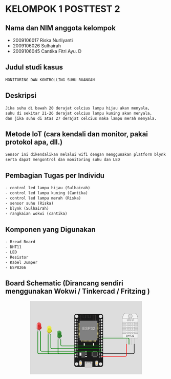 # KELOMPOK 1 POSTTEST 2

## Nama dan NIM anggota kelompok
- 2009106017  Riska Nurliyanti
- 2009106026  Sulhairah
- 2009106045  Cantika Fitri Ayu. D

## Judul studi kasus
    MONITORING DAN KONTROLLING SUHU RUANGAN
    
## Deskripsi
    Jika suhu di bawah 20 derajat celcius lampu hijau akan menyala, 
    suhu di sekitar 21-26 derajat celcius lampu kuning akan menyala, 
    dan jika suhu di atas 27 derajat celcius maka lampu merah menyala.
    
## Metode IoT (cara kendali dan monitor, pakai protokol apa, dll.)
    Sensor ini dikendalikan melalui wifi dengan menggunakan platform blynk serta dapat mengontrol dan monitoring suhu dan LED
    
## Pembagian Tugas per Individu
    - control led lampu hijau (Sulhairah)
    - control led lampu kuning (Cantika)
    - control led lampu merah (Riska)
    - sensor suhu (Riska)
    - blynk (Sulhairah)
    - rangkaian wokwi (cantika)
    
## Komponen yang Digunakan
    - Bread Board
    - DHT11
    - LED
    - Resistor
    - Kabel Jumper
    - ESP8266
    
## Board Schematic (Dirancang sendiri menggunakan Wokwi / Tinkercad / Fritzing )
<p align="center">
  <img src="rangkaianwokwi.PNG" width="350" title="rangkaian wokwi posttest 2">
</p>
